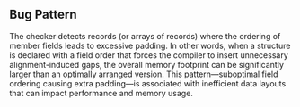 ## Bug Pattern

The checker detects records (or arrays of records) where the ordering of member fields leads to excessive padding. In other words, when a structure is declared with a field order that forces the compiler to insert unnecessary alignment-induced gaps, the overall memory footprint can be significantly larger than an optimally arranged version. This pattern—suboptimal field ordering causing extra padding—is associated with inefficient data layouts that can impact performance and memory usage.